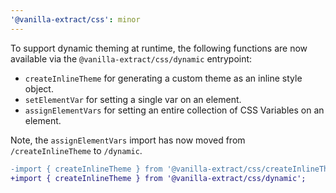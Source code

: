 ```yaml
---
'@vanilla-extract/css': minor
---
```


To support dynamic theming at runtime, the following functions are now available via the `@vanilla-extract/css/dynamic` entrypoint:

- `createInlineTheme` for generating a custom theme as an inline style object.
- `setElementVar` for setting a single var on an element.
- `assignElementVars` for setting an entire collection of CSS Variables on an element.

Note, the `assignElementVars` import has now moved from `/createInlineTheme` to `/dynamic`.

```diff
-import { createInlineTheme } from '@vanilla-extract/css/createInlineTheme';
+import { createInlineTheme } from '@vanilla-extract/css/dynamic';
```
